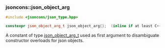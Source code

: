 ### jsoncons::json_object_arg

```cpp
#include <jsoncons/json_type.hpp>

constexpr json_object_arg_t json_object_arg{};  (inline if at least C++17)
```

A constant of type [json_object_arg_t](json_object_arg_t.md) used as first argument to disambiguate constructor overloads for json objects.

